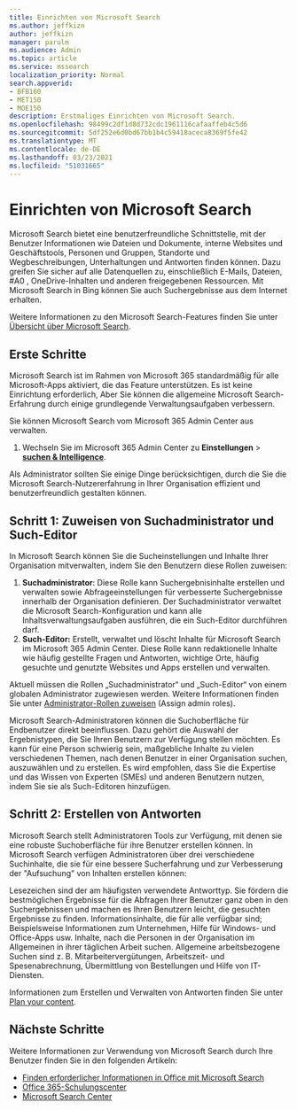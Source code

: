 ```yaml
---
title: Einrichten von Microsoft Search
ms.author: jeffkizn
author: jeffkizn
manager: parulm
ms.audience: Admin
ms.topic: article
ms.service: mssearch
localization_priority: Normal
search.appverid:
- BFB160
- MET150
- MOE150
description: Erstmaliges Einrichten von Microsoft Search.
ms.openlocfilehash: 98499c2df1d8d732cdc1961116cafaaffeb4c5d6
ms.sourcegitcommit: 5df252e6d0bd67bb1b4c59418aceca8369f5fe42
ms.translationtype: MT
ms.contentlocale: de-DE
ms.lasthandoff: 03/23/2021
ms.locfileid: "51031665"
---
```

# <a name="set-up-microsoft-search"></a>Einrichten von Microsoft Search

Microsoft Search bietet eine benutzerfreundliche Schnittstelle, mit der Benutzer Informationen wie Dateien und Dokumente, interne Websites und Geschäftstools, Personen und Gruppen, Standorte und Wegbeschreibungen, Unterhaltungen und Antworten finden können. Dazu greifen Sie sicher auf alle Datenquellen zu, einschließlich E-Mails, Dateien, #A0 , OneDrive-Inhalten und anderen freigegebenen Ressourcen. Mit Microsoft Search in Bing können Sie auch Suchergebnisse aus dem Internet erhalten.

Weitere Informationen zu den Microsoft Search-Features finden Sie unter [Übersicht über Microsoft Search](overview-microsoft-search.md).

## <a name="get-started"></a>Erste Schritte

Microsoft Search ist im Rahmen von Microsoft 365 standardmäßig für alle Microsoft-Apps aktiviert, die das Feature unterstützen. Es ist keine Einrichtung erforderlich, Aber Sie können die allgemeine Microsoft Search-Erfahrung durch einige grundlegende Verwaltungsaufgaben verbessern.

Sie können Microsoft Search vom Microsoft 365 Admin Center aus verwalten.

1. Wechseln Sie im Microsoft 365 Admin Center zu **Einstellungen**  >  [**suchen & Intelligence**](https://admin.microsoft.com/Adminportal/Home#/MicrosoftSearch).

Als Administrator sollten Sie einige Dinge berücksichtigen, durch die Sie die Microsoft Search-Nutzererfahrung in Ihrer Organisation effizient und benutzerfreundlich gestalten können.

## <a name="step-1-assign-search-admin-and-search-editor"></a>Schritt 1: Zuweisen von Suchadministrator und Such-Editor

In Microsoft Search können Sie die Sucheinstellungen und Inhalte Ihrer Organisation mitverwalten, indem Sie den Benutzern diese Rollen zuweisen:

1. **Suchadministrator**: Diese Rolle kann Suchergebnisinhalte erstellen und verwalten sowie Abfrageeinstellungen für verbesserte Suchergebnisse innerhalb der Organisation definieren. Der Suchadministrator verwaltet die Microsoft Search-Konfiguration und kann alle Inhaltsverwaltungsaufgaben ausführen, die ein Such-Editor durchführen darf.
2. **Such-Editor:** Erstellt, verwaltet und löscht Inhalte für Microsoft Search im Microsoft 365 Admin Center. Diese Rolle kann redaktionelle Inhalte wie häufig gestellte Fragen und Antworten, wichtige Orte, häufig gesuchte und genutzte Websites und Apps erstellen und verwalten.

Aktuell müssen die Rollen „Suchadministrator“ und „Such-Editor“ von einem globalen Administrator zugewiesen werden. Weitere Informationen finden Sie unter [Administrator-Rollen zuweisen](/office365/admin/add-users/assign-admin-roles?view=o365-worldwide) (Assign admin roles).

Microsoft Search-Administratoren können die Suchoberfläche für Endbenutzer direkt beeinflussen. Dazu gehört die Auswahl der Ergebnistypen, die Sie Ihren Benutzern zur Verfügung stellen möchten. Es kann für eine Person schwierig sein, maßgebliche Inhalte zu vielen verschiedenen Themen, nach denen Benutzer in einer Organisation suchen, auszuwählen und zu erstellen. Es wird empfohlen, dass Sie die Expertise und das Wissen von Experten (SMEs) und anderen Benutzern nutzen, indem Sie sie als Such-Editoren hinzufügen.

## <a name="step-2-create-answers"></a>Schritt 2: Erstellen von Antworten

Microsoft Search stellt Administratoren Tools zur Verfügung, mit denen sie eine robuste Suchoberfläche für ihre Benutzer erstellen können. In Microsoft Search verfügen Administratoren über drei verschiedene Suchinhalte, die sie für eine bessere Sucherfahrung und zur Verbesserung der "Aufsuchung" von Inhalten erstellen können:

Lesezeichen sind der am häufigsten verwendete Antworttyp. Sie fördern die bestmöglichen Ergebnisse für die Abfragen Ihrer Benutzer ganz oben in den Suchergebnissen und machen es Ihren Benutzern leicht, die gesuchten Ergebnisse zu finden.
Informationsinhalte, die für alle verfügbar sind; Beispielsweise Informationen zum Unternehmen, Hilfe für Windows- und Office-Apps usw. Inhalte, nach die Personen in der Organisation im Allgemeinen in ihrer täglichen Arbeit suchen. Allgemeine arbeitsbezogene Suchen sind z. B. Mitarbeitervergütungen, Arbeitszeit- und Spesenabrechnung, Übermittlung von Bestellungen und Hilfe von IT-Diensten.

Informationen zum Erstellen und Verwalten von Antworten finden Sie unter [Plan your content](plan-your-content.md).

## <a name="next-steps"></a>Nächste Schritte

Weitere Informationen zur Verwendung von Microsoft Search durch Ihre Benutzer finden Sie in den folgenden Artikeln:

- [Finden erforderlicher Informationen in Office mit Microsoft Search](https://support.office.com/article/find-what-you-need-with-microsoft-search-in-office-2457d4d8-48a8-4ad4-ab89-5a0657aa8446)
- [Office 365-Schulungscenter](https://support.office.com/office-training-center)
- [Microsoft Search Center](https://support.office.com/article/-working-title-microsoft-search-center-b8bf5a2c-7515-40a9-9a6a-b8ed382c86bc)